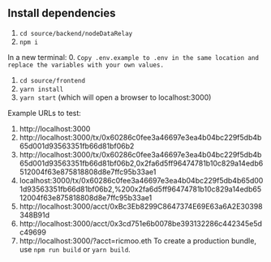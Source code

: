 ## Install dependencies

1. `cd source/backend/nodeDataRelay`
2. `npm i`

In a new terminal:
0. `Copy .env.example to .env in the same location and replace the variables with your own values.`
1. `cd source/frontend`
2. `yarn install`
3. `yarn start` (which will open a browser to localhost:3000)

Example URLs to test:
1. http://localhost:3000
2. http://localhost:3000/tx/0x60286c0fee3a46697e3ea4b04bc229f5db4b65d001d93563351fb66d81bf06b2
3. http://localhost:3000/tx/0x60286c0fee3a46697e3ea4b04bc229f5db4b65d001d93563351fb66d81bf06b2,0x2fa6d5ff96474781b10c829a14edb6512004f63e875818808d8e7ffc95b33ae1
4. localhost:3000/tx/0x60286c0fee3a46697e3ea4b04bc229f5db4b65d001d93563351fb66d81bf06b2,%200x2fa6d5ff96474781b10c829a14edb6512004f63e875818808d8e7ffc95b33ae1
5. http://localhost:3000/acct/0xBc3Eb8299C8647374E69E63a6A2E30398348B91d
6. http://localhost:3000/acct/0x3cd751e6b0078be393132286c442345e5dc49699
7. http://localhost:3000/?acct=ricmoo.eth
To create a production bundle, use `npm run build` or `yarn build`.
